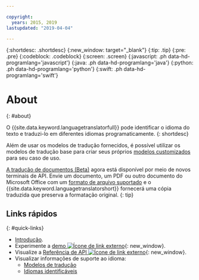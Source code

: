 ```yaml
---

copyright:
  years: 2015, 2019
lastupdated: "2019-04-04"

---
```


{:shortdesc: .shortdesc}
{:new_window: target="_blank"}
{:tip: .tip}
{:pre: .pre}
{:codeblock: .codeblock}
{:screen: .screen}
{:javascript: .ph data-hd-programlang='javascript'}
{:java: .ph data-hd-programlang='java'}
{:python: .ph data-hd-programlang='python'}
{:swift: .ph data-hd-programlang='swift'}

# About
{: #about}

O {{site.data.keyword.languagetranslatorfull}} pode identificar o idioma do texto e traduzi-lo em diferentes idiomas programaticamente.
{: shortdesc}

Além de usar os modelos de tradução fornecidos, é possível utilizar os modelos de tradução base para criar seus próprios [modelos customizados](/docs/services/language-translator?topic=language-translator-customizing) para seu caso de uso.

[A tradução de documentos (Beta)](/docs/services/language-translator?topic=language-translator-translating-documents) agora está disponível por meio de novos terminais de API. Envie um documento, um PDF ou outro documento do Microsoft Office com um [formato de arquivo suportado](/docs/services/language-translator?topic=language-translator-translating-documents#supported-file-formats) e o {{site.data.keyword.languagetranslatorshort}} fornecerá uma cópia traduzida que preserva a formatação original.
{: tip}

## Links rápidos
{: #quick-links}

- [Introdução](/docs/services/language-translator?topic=language-translator-getting-started).
- Experimente a [demo ![Ícone de link externo](../../icons/launch-glyph.svg "Ícone de link externo")](https://language-translator-demo.ng.bluemix.net/){: new_window}.
- Visualize a [Referência de API ![Ícone de link externo](../../icons/launch-glyph.svg "Ícone de link externo")](https://{DomainName/apidocs/language-translator){: new_window}.
- Visualizar informações de suporte ao idioma:
  - [Modelos de tradução](/docs/services/language-translator?topic=language-translator-translation-models)
  - [Idiomas identificáveis](/docs/services/language-translator?topic=language-translator-identifiable-languages)

